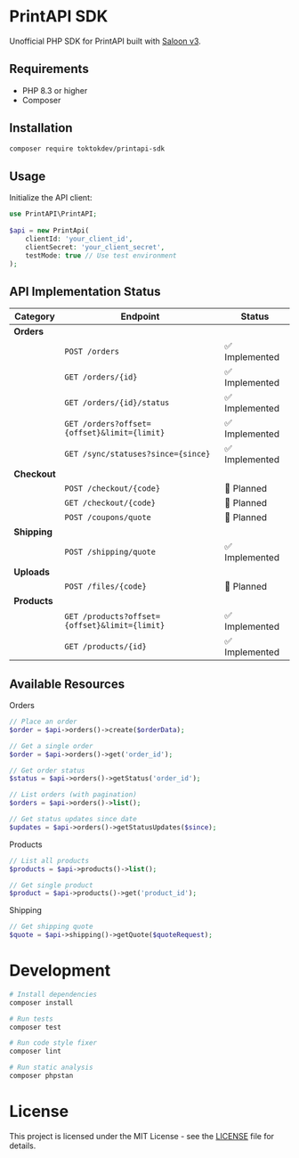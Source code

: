 # PrintAPI SDK

Unofficial PHP SDK for PrintAPI built with [Saloon v3](https://github.com/saloonphp/saloon).

## Requirements

- PHP 8.3 or higher
- Composer

## Installation

```bash
composer require toktokdev/printapi-sdk
```

## Usage

Initialize the API client:

```php
use PrintAPI\PrintAPI;
  
$api = new PrintApi(
    clientId: 'your_client_id',
    clientSecret: 'your_client_secret',
    testMode: true // Use test environment
);
```

## API Implementation Status

| Category     | Endpoint                                      | Status        |
|--------------|-----------------------------------------------|---------------|
| **Orders**   |                                               |               |
|              | `POST /orders`                                | ✅ Implemented |
|              | `GET /orders/{id}`                            | ✅ Implemented |
|              | `GET /orders/{id}/status`                     | ✅ Implemented |
|              | `GET /orders?offset={offset}&limit={limit}`   | ✅ Implemented |
|              | `GET /sync/statuses?since={since}`            | ✅ Implemented |
| **Checkout** |                                               |               |
|              | `POST /checkout/{code}`                       | 🚧 Planned    |
|              | `GET /checkout/{code}`                        | 🚧 Planned    |
|              | `POST /coupons/quote`                         | 🚧 Planned    |
| **Shipping** |                                               |               |
|              | `POST /shipping/quote`                        | ✅ Implemented |
| **Uploads**  |                                               |               |
|              | `POST /files/{code}`                          | 🚧 Planned    |
| **Products** |                                               |               |
|              | `GET /products?offset={offset}&limit={limit}` | ✅ Implemented |
|              | `GET /products/{id}`                          | ✅ Implemented |

## Available Resources

Orders

```php
// Place an order
$order = $api->orders()->create($orderData);

// Get a single order
$order = $api->orders()->get('order_id');

// Get order status
$status = $api->orders()->getStatus('order_id');

// List orders (with pagination)
$orders = $api->orders()->list();

// Get status updates since date
$updates = $api->orders()->getStatusUpdates($since);

```

Products

```php
// List all products
$products = $api->products()->list();

// Get single product
$product = $api->products()->get('product_id');

```

Shipping

```php
// Get shipping quote
$quote = $api->shipping()->getQuote($quoteRequest);

```

# Development

```bash
# Install dependencies
composer install

# Run tests
composer test

# Run code style fixer
composer lint

# Run static analysis
composer phpstan

```

# License

This project is licensed under the MIT License - see the [LICENSE](LICENSE) file for details.
